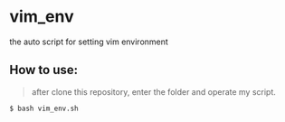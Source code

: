 # vim_env
the auto script for setting vim environment 


## **How to use:**
> after clone this repository, enter the folder and operate my script.
```
$ bash vim_env.sh 
```
